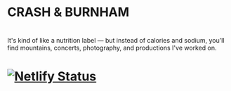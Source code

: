 # CRASH & BURNHAM
#
It's kind of like a nutrition label — but instead of calories and sodium, you’ll find mountains, concerts, photography, and productions I've worked on.
# [![Netlify Status](https://api.netlify.com/api/v1/badges/24b0e648-c6da-49c5-8d87-8efef5a893d6/deploy-status)](https://app.netlify.com/projects/crashandburnham/deploys)